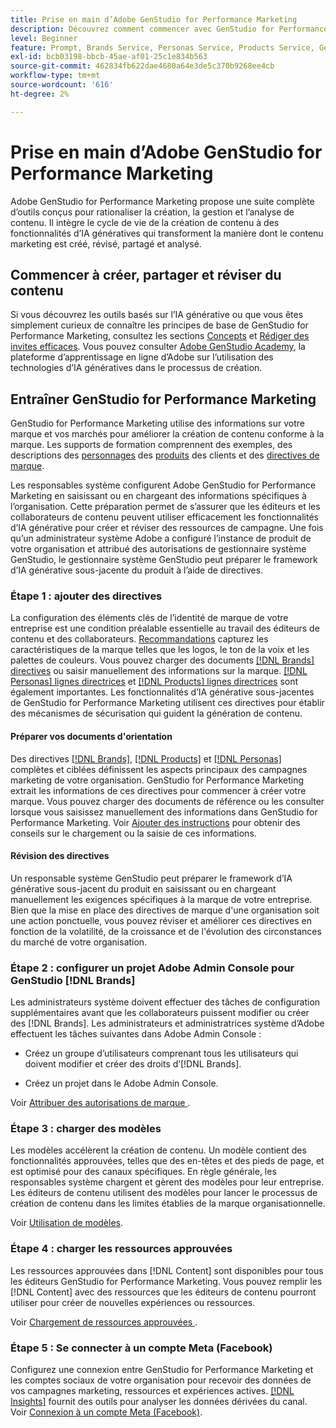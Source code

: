```yaml
---
title: Prise en main d’Adobe GenStudio for Performance Marketing
description: Découvrez comment commencer avec GenStudio for Performance Marketing afin de générer un nouveau contenu marketing aligné sur votre marque.
level: Beginner
feature: Prompt, Brands Service, Personas Service, Products Service, Generative AI, Guidelines
exl-id: bcb03198-bbcb-45ae-af01-25c1e834b563
source-git-commit: 462834fb622dae4680a64e3de5c370b9268ee4cb
workflow-type: tm+mt
source-wordcount: '616'
ht-degree: 2%

---
```


# Prise en main d’Adobe GenStudio for Performance Marketing

Adobe GenStudio for Performance Marketing propose une suite complète d’outils conçus pour rationaliser la création, la gestion et l’analyse de contenu. Il intègre le cycle de vie de la création de contenu à des fonctionnalités d’IA génératives qui transforment la manière dont le contenu marketing est créé, révisé, partagé et analysé.

## Commencer à créer, partager et réviser du contenu

Si vous découvrez les outils basés sur l’IA générative ou que vous êtes simplement curieux de connaître les principes de base de GenStudio for Performance Marketing, consultez les sections [Concepts](concepts.md) et [Rédiger des invites efficaces](effective-prompts.md). Vous pouvez consulter [Adobe GenStudio Academy](https://learningmanager.adobe.com/genstudioacademy), la plateforme d’apprentissage en ligne d’Adobe sur l’utilisation des technologies d’IA génératives dans le processus de création.

## Entraîner GenStudio for Performance Marketing

GenStudio for Performance Marketing utilise des informations sur votre marque et vos marchés pour améliorer la création de contenu conforme à la marque. Les supports de formation comprennent des exemples, des descriptions des [personnages](/help/user-guide/guidelines/personas.md) des [produits](/help/user-guide/guidelines/products.md) des clients et des [directives de marque](/help/user-guide/guidelines/overview.md).

Les responsables système configurent Adobe GenStudio for Performance Marketing en saisissant ou en chargeant des informations spécifiques à l’organisation. Cette préparation permet de s’assurer que les éditeurs et les collaborateurs de contenu peuvent utiliser efficacement les fonctionnalités d’IA générative pour créer et réviser des ressources de campagne. Une fois qu’un administrateur système Adobe a configuré l’instance de produit de votre organisation et attribué des autorisations de gestionnaire système GenStudio, le gestionnaire système GenStudio peut préparer le framework d’IA générative sous-jacente du produit à l’aide de directives.

### Étape 1 : ajouter des directives

La configuration des éléments clés de l’identité de marque de votre entreprise est une condition préalable essentielle au travail des éditeurs de contenu et des collaborateurs. [Recommandations](./guidelines/overview.md) capturez les caractéristiques de la marque telles que les logos, le ton de la voix et les palettes de couleurs. Vous pouvez charger des documents [[!DNL Brands] directives](./guidelines/brands.md) ou saisir manuellement des informations sur la marque. [[!DNL Personas] lignes directrices](./guidelines/personas.md) et [[!DNL Products] lignes directrices](./guidelines/products.md) sont également importantes. Les fonctionnalités d’IA générative sous-jacentes de GenStudio for Performance Marketing utilisent ces directives pour établir des mécanismes de sécurisation qui guident la génération de contenu.

#### Préparer vos documents d&#39;orientation

Des directives [[!DNL Brands]](./guidelines/brands.md), [[!DNL Products]](./guidelines/products.md) et [[!DNL Personas]](./guidelines/personas.md) complètes et ciblées définissent les aspects principaux des campagnes marketing de votre organisation. GenStudio for Performance Marketing extrait les informations de ces directives pour commencer à créer votre marque. Vous pouvez charger des documents de référence ou les consulter lorsque vous saisissez manuellement des informations dans GenStudio for Performance Marketing. Voir [Ajouter des instructions](./guidelines/overview.md) pour obtenir des conseils sur le chargement ou la saisie de ces informations.

#### Révision des directives

Un responsable système GenStudio peut préparer le framework d’IA générative sous-jacent du produit en saisissant ou en chargeant manuellement les exigences spécifiques à la marque de votre entreprise. Bien que la mise en place des directives de marque d&#39;une organisation soit une action ponctuelle, vous pouvez réviser et améliorer ces directives en fonction de la volatilité, de la croissance et de l&#39;évolution des circonstances du marché de votre organisation.

### Étape 2 : configurer un projet Adobe Admin Console pour GenStudio [!DNL Brands]

Les administrateurs système doivent effectuer des tâches de configuration supplémentaires avant que les collaborateurs puissent modifier ou créer des [!DNL Brands]. Les administrateurs et administratrices système d’Adobe effectuent les tâches suivantes dans Adobe Admin Console :

* Créez un groupe d’utilisateurs comprenant tous les utilisateurs qui doivent modifier et créer des droits d’[!DNL Brands].

* Créez un projet dans le Adobe Admin Console.

Voir [ Attribuer des autorisations de marque ](configure-brand-permissions.md).

### Étape 3 : charger des modèles

Les modèles accélèrent la création de contenu. Un modèle contient des fonctionnalités approuvées, telles que des en-têtes et des pieds de page, et est optimisé pour des canaux spécifiques. En règle générale, les responsables système chargent et gèrent des modèles pour leur entreprise. Les éditeurs de contenu utilisent des modèles pour lancer le processus de création de contenu dans les limites établies de la marque organisationnelle.

Voir [Utilisation de modèles](./content/use-templates.md).

### Étape 4 : charger les ressources approuvées

Les ressources approuvées dans [!DNL Content] sont disponibles pour tous les éditeurs GenStudio for Performance Marketing. Vous pouvez remplir les [!DNL Content] avec des ressources que les éditeurs de contenu pourront utiliser pour créer de nouvelles expériences ou ressources.

Voir [ Chargement de ressources approuvées ](./content/manage-assets.md).

### Étape 5 : Se connecter à un compte Meta (Facebook)

Configurez une connexion entre GenStudio for Performance Marketing et les comptes sociaux de votre organisation pour recevoir des données de vos campagnes marketing, ressources et expériences actives. [[!DNL Insights]](./insights/overview.md) fournit des outils pour analyser les données dérivées du canal. Voir [Connexion à un compte Meta (Facebook)](./insights/connect-channel.md#meta-ads-connect).
